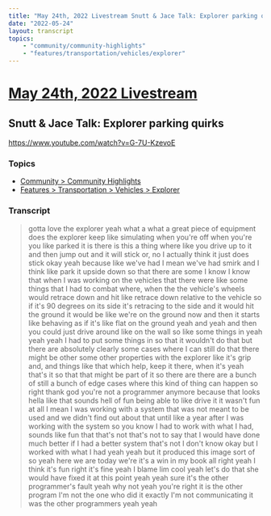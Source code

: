```yaml
---
title: "May 24th, 2022 Livestream Snutt & Jace Talk: Explorer parking quirks"
date: "2022-05-24"
layout: transcript
topics:
    - "community/community-highlights"
    - "features/transportation/vehicles/explorer"
---
```

# [May 24th, 2022 Livestream](../2022-05-24.md)
## Snutt & Jace Talk: Explorer parking quirks
https://www.youtube.com/watch?v=G-7U-KzevoE

### Topics
* [Community > Community Highlights](../topics/community/community-highlights.md)
* [Features > Transportation > Vehicles > Explorer](../topics/features/transportation/vehicles/explorer.md)

### Transcript

> gotta love the explorer yeah what a what a great piece of equipment does the explorer keep like simulating when you're off when you're you like parked it is there is this a thing where like you drive up to it and then jump out and it will stick or, no I actually think it just does stick okay yeah because like we've had I mean we've had smirk and I think like park it upside down so that there are some I know I know that when I was working on the vehicles that there were like some things that I had to combat where, when the the vehicle's wheels would retrace down and hit like retrace down relative to the vehicle so if it's 90 degrees on its side it's retracing to the side and it would hit the ground it would be like we're on the ground now and then it starts like behaving as if it's like flat on the ground yeah and yeah and then you could just drive around like on the wall so like some things in yeah yeah yeah I had to put some things in so that it wouldn't do that but there are absolutely clearly some cases where I can still do that there might be other some other properties with the explorer like it's grip and, and things like that which help, keep it there, when it's yeah that's it so that that might be part of it so there are there are a bunch of still a bunch of edge cases where this kind of thing can happen so right thank god you're not a programmer anymore because that looks hella like that sounds hell of fun being able to like drive it it wasn't fun at all I mean I was working with a system that was not meant to be used and we didn't find out about that until like a year after I was working with the system so you know I had to work with what I had, sounds like fun that that's not that's not to say that I would have done much better if I had a better system that's not I don't know okay but I worked with what I had yeah yeah but it produced this image sort of so yeah here we are today we're it's a win in my book all right yeah I think it's fun right it's fine yeah I blame lim cool yeah let's do that she would have fixed it at this point yeah yeah sure it's the other programmer's fault yeah why not yeah you're right it is the other program I'm not the one who did it exactly I'm not communicating it was the other programmers yeah yeah
